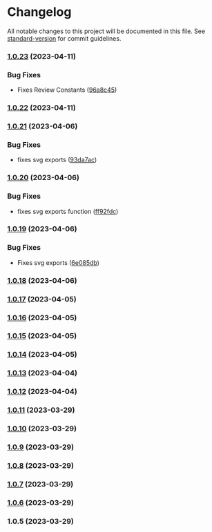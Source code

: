 # Changelog

All notable changes to this project will be documented in this file. See [standard-version](https://github.com/conventional-changelog/standard-version) for commit guidelines.

### [1.0.23](https://github.com/sysotel/sys-common-js/compare/v1.0.22...v1.0.23) (2023-04-11)


### Bug Fixes

* Fixes Review Constants ([96a8c45](https://github.com/sysotel/sys-common-js/commit/96a8c45ab57b6d263892b3c0b26c42fa9c8c0316))

### [1.0.22](https://github.com/sysotel/sys-common-js/compare/v1.0.21...v1.0.22) (2023-04-11)

### [1.0.21](https://github.com/sysotel/sys-common-js/compare/v1.0.20...v1.0.21) (2023-04-06)


### Bug Fixes

* fixes svg exports ([93da7ac](https://github.com/sysotel/sys-common-js/commit/93da7ac79504ddd5382e38d633cb51c8e0964f08))

### [1.0.20](https://github.com/sysotel/sys-common-js/compare/v1.0.19...v1.0.20) (2023-04-06)


### Bug Fixes

* fixes svg exports function ([ff92fdc](https://github.com/sysotel/sys-common-js/commit/ff92fdce7666f6e4774e2670cc433ea078b421c7))

### [1.0.19](https://github.com/sysotel/sys-common-js/compare/v1.0.18...v1.0.19) (2023-04-06)


### Bug Fixes

* Fixes svg exports ([6e085db](https://github.com/sysotel/sys-common-js/commit/6e085db0043c08a8f2f70e5265d1a72e343235b0))

### [1.0.18](https://github.com/sysotel/sys-common-js/compare/v1.0.17...v1.0.18) (2023-04-06)

### [1.0.17](https://github.com/sysotel/sys-common-js/compare/v1.0.16...v1.0.17) (2023-04-05)

### [1.0.16](https://github.com/sysotel/sys-common-js/compare/v1.0.15...v1.0.16) (2023-04-05)

### [1.0.15](https://github.com/sysotel/sys-common-js/compare/v1.0.14...v1.0.15) (2023-04-05)

### [1.0.14](https://github.com/sysotel/sys-common-js/compare/v1.0.13...v1.0.14) (2023-04-05)

### [1.0.13](https://github.com/sysotel/sys-common-js/compare/v1.0.12...v1.0.13) (2023-04-04)

### [1.0.12](https://github.com/sysotel/sys-common-js/compare/v1.0.11...v1.0.12) (2023-04-04)

### [1.0.11](https://github.com/sysotel/sys-common-js/compare/v1.0.10...v1.0.11) (2023-03-29)

### [1.0.10](https://github.com/sysotel/sys-common-js/compare/v1.0.9...v1.0.10) (2023-03-29)

### [1.0.9](https://github.com/sysotel/sys-common-js/compare/v1.0.8...v1.0.9) (2023-03-29)

### [1.0.8](https://github.com/sysotel/sys-common-js/compare/v1.0.7...v1.0.8) (2023-03-29)

### [1.0.7](https://github.com/sysotel/sys-common-js/compare/v1.0.6...v1.0.7) (2023-03-29)

### [1.0.6](https://github.com/sysotel/sys-common-js/compare/v1.0.5...v1.0.6) (2023-03-29)

### 1.0.5 (2023-03-29)
